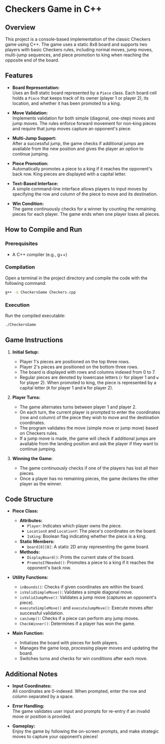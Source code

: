 # Checkers Game in C++

## Overview

This project is a console-based implementation of the classic Checkers game using C++. The game uses a static 8x8 board and supports two players with basic Checkers rules, including normal moves, jump moves, multi-jump sequences, and piece promotion to king when reaching the opposite end of the board.

## Features

- **Board Representation:**  
  Uses an 8x8 static board represented by a `Piece` class. Each board cell holds a `Piece` that keeps track of its owner (player 1 or player 2), its location, and whether it has been promoted to a king.

- **Move Validation:**  
  Implements validation for both simple (diagonal, one-step) moves and jump moves. The rules enforce forward movement for non-king pieces and require that jump moves capture an opponent's piece.

- **Multi-Jump Support:**  
  After a successful jump, the game checks if additional jumps are available from the new position and gives the player an option to continue jumping.

- **Piece Promotion:**  
  Automatically promotes a piece to a king if it reaches the opponent's back row. King pieces are displayed with a capital letter.

- **Text-Based Interface:**  
  A simple command-line interface allows players to input moves by specifying the row and column of the piece to move and its destination.

- **Win Condition:**  
  The game continuously checks for a winner by counting the remaining pieces for each player. The game ends when one player loses all pieces.

## How to Compile and Run

### Prerequisites

- A C++ compiler (e.g., g++)

### Compilation

Open a terminal in the project directory and compile the code with the following command:

```bash
g++ -o CheckersGame Checkers.cpp
```

### Execution

Run the compiled executable:

```bash
./CheckersGame
```

## Game Instructions

1. **Initial Setup:**  
   - Player 1's pieces are positioned on the top three rows.
   - Player 2's pieces are positioned on the bottom three rows.
   - The board is displayed with rows and columns indexed from 0 to 7.
   - Regular pieces are denoted by lowercase letters (`r` for player 1 and `w` for player 2). When promoted to king, the piece is represented by a capital letter (`R` for player 1 and `W` for player 2).

2. **Player Turns:**  
   - The game alternates turns between player 1 and player 2.
   - On each turn, the current player is prompted to enter the coordinates (row and column) of the piece they wish to move and the destination coordinates.
   - The program validates the move (simple move or jump move) based on Checkers rules.
   - If a jump move is made, the game will check if additional jumps are available from the landing position and ask the player if they want to continue jumping.

3. **Winning the Game:**  
   - The game continuously checks if one of the players has lost all their pieces.
   - Once a player has no remaining pieces, the game declares the other player as the winner.

## Code Structure

- **Piece Class:**  
  - **Attributes:**  
    - `Player`: Indicates which player owns the piece.
    - `LocationX` and `LocationY`: The piece's coordinates on the board.
    - `IsKing`: Boolean flag indicating whether the piece is a king.
  - **Static Members:**  
    - `board[8][8]`: A static 2D array representing the game board.
  - **Methods:**  
    - `DisplayBoard()`: Prints the current state of the board.
    - `PromoteIfNeeded()`: Promotes a piece to a king if it reaches the opponent's back row.

- **Utility Functions:**  
  - `inBounds()`: Checks if given coordinates are within the board.
  - `isValidSimpleMove()`: Validates a simple diagonal move.
  - `isValidJumpMove()`: Validates a jump move (captures an opponent's piece).
  - `executeSimpleMove()` and `executeJumpMove()`: Execute moves after successful validation.
  - `canJump()`: Checks if a piece can perform any jump moves.
  - `CheckWinner()`: Determines if a player has won the game.

- **Main Function:**  
  - Initializes the board with pieces for both players.
  - Manages the game loop, processing player moves and updating the board.
  - Switches turns and checks for win conditions after each move.

## Additional Notes

- **Input Coordinates:**  
  All coordinates are 0-indexed. When prompted, enter the row and column separated by a space.
  
- **Error Handling:**  
  The game validates user input and prompts for re-entry if an invalid move or position is provided.

- **Gameplay:**  
  Enjoy the game by following the on-screen prompts, and make strategic moves to capture your opponent’s pieces!

